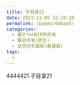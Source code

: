 ```yaml
---
title: 子目录21
date: 2021-11-05 15:19:18
permalink: /pages/6dbaaf/
categories:
  - 基于YonBIP的开发
  - 移动开发(原生)
  - 友空间专属版(极速版)
tags:
  - 
---
```

4444421.子目录21
